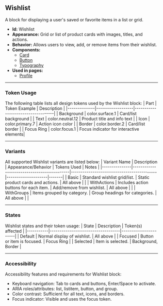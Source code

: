 ## Wishlist
A block for displaying a user's saved or favorite items in a list or grid.
- **Id:** Wishlist
- **Appearance:** Grid or list of product cards with images, titles, and actions.
- **Behavior:** Allows users to view, add, or remove items from their wishlist.
- **Components:**
  - [Card](../components/Card.md)
  - [Button](../components/Button.md)
  - [Typography](../components/Typography.md)
- **Used in pages:**
  - [Profile](../pages/Profile.md)

---

### Token Usage
The following table lists all design tokens used by the Wishlist block:
| Part         | Token Example      | Description                        |
|--------------|-------------------|------------------------------------|
| Background   | color.surface.1   | Card/list background               |
| Text         | color.neutral.12  | Product title and info text        |
| Icon         | color.primary.7   | Action icon color                  |
| Border       | color.border.2    | Card/list border                   |
| Focus Ring   | color.focus.1     | Focus indicator for interactive elements|

---

### Variants
All supported Wishlist variants are listed below:
| Variant Name   | Description                                 | Appearance/Behavior                        | Tokens Used         | Notes |
|---------------|---------------------------------------------|--------------------------------------------|---------------------|-------|
| Basic         | Standard wishlist grid/list.                 | Static product cards and actions.          | All above           |       |
| WithActions   | Includes action buttons for each item.       | Add/remove from wishlist.                  | All above           |       |
| WithGroups    | Items grouped by category.                   | Group headings for categories.             | All above           |       |

---

### States
Wishlist states and their token usage:
| State     | Description                        | Token(s) affected      |
|-----------|------------------------------------|-----------------------|
| Default   | Normal display of wishlist.        | All above             |
| Focused   | Button or item is focused.         | Focus Ring            |
| Selected  | Item is selected.                  | Background, Border    |

---

### Accessibility
Accessibility features and requirements for Wishlist block:
- Keyboard navigation: Tab to cards and buttons, Enter/Space to activate.
- ARIA roles/attributes: list, listitem, button, and group.
- Color contrast: Sufficient for all text, icons, and borders.
- Focus indicator: Visible and uses the focus token.
